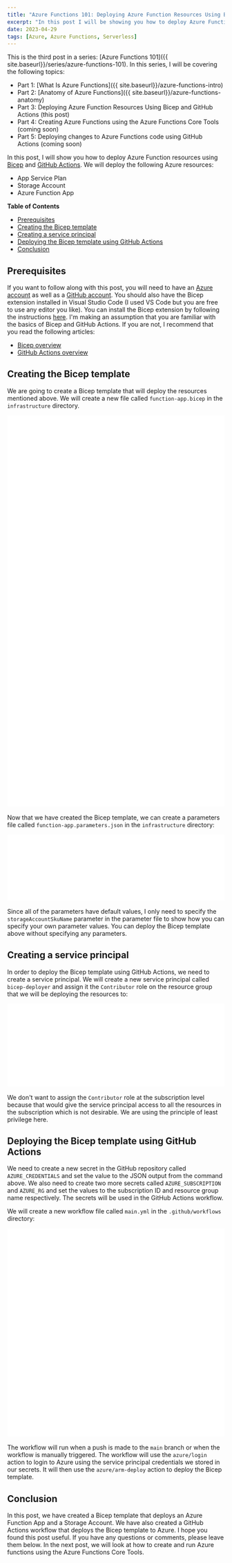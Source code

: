 ```yaml
---
title: "Azure Functions 101: Deploying Azure Function Resources Using Bicep and GitHub Actions"
excerpt: "In this post I will be showing you how to deploy Azure Function resources using Bicep and GitHub Actions."
date: 2023-04-29
tags: [Azure, Azure Functions, Serverless]
---
```


This is the third post in a series: [Azure Functions 101]({{ site.baseurl}}/series/azure-functions-101). In this series, I will be covering the following topics:

- Part 1: [What Is Azure Functions]({{ site.baseurl}}/azure-functions-intro)
- Part 2: [Anatomy of Azure Functions]({{ site.baseurl}}/azure-functions-anatomy)
- Part 3: Deploying Azure Function Resources Using Bicep and GitHub Actions (this post)
- Part 4: Creating Azure Functions using the Azure Functions Core Tools (coming soon)
- Part 5: Deploying changes to Azure Functions code using GitHub Actions (coming soon)

In this post, I will show you how to deploy Azure Function resources using [Bicep](https://learn.microsoft.com/en-us/azure/azure-resource-manager/bicep/overview?tabs=bicep) and [GitHub Actions](https://docs.github.com/en/actions/learn-github-actions/understanding-github-actions). We will deploy the following Azure resources:

- App Service Plan
- Storage Account
- Azure Function App

**Table of Contents**

- [Prerequisites](#prerequisites)
- [Creating the Bicep template](#creating-the-bicep-template)
- [Creating a service principal](#creating-a-service-principal)
- [Deploying the Bicep template using GitHub Actions](#deploying-the-bicep-template-using-github-actions)
- [Conclusion](#conclusion)

## Prerequisites

If you want to follow along with this post, you will need to have an [Azure account](https://azure.microsoft.com/en-us/free/) as well as a [GitHub account](https://github.com/). You should also have the Bicep extension installed in Visual Studio Code (I used VS Code but you are free to use any editor you like). You can install the Bicep extension by following the instructions [here](https://marketplace.visualstudio.com/items?itemName=ms-azuretools.vscode-bicep). I'm making an assumption that you are familiar with the basics of Bicep and GitHub Actions. If you are not, I recommend that you read the following articles:

- [Bicep overview](https://docs.microsoft.com/en-us/azure/azure-resource-manager/bicep/overview)
- [GitHub Actions overview](https://docs.github.com/en/actions/learn-github-actions/understanding-github-actions)

## Creating the Bicep template

We are going to create a Bicep template that will deploy the resources mentioned above. We will create a new file called `function-app.bicep` in the `infrastructure` directory.

![Bicep template](/images/az-func-bicep.svg)

Now that we have created the Bicep template, we can create a parameters file called `function-app.parameters.json` in the `infrastructure` directory:

![Bicep parameters](/images/az-func-params.svg)

Since all of the parameters have default values, I only need to specify the `storageAccountSkuName` parameter in the parameter file to show how you can specify your own parameter values. You can deploy the Bicep template above without specifying any parameters.

## Creating a service principal

In order to deploy the Bicep template using GitHub Actions, we need to create a service principal. We will create a new service principal called `bicep-deployer` and assign it the `Contributor` role on the resource group that we will be deploying the resources to:

![Service principal](/images/az-func-service-principal.svg)

We don't want to assign the `Contributor` role at the subscription level because that would give the service principal access to all the resources in the subscription which is not desirable. We are using the principle of least privilege here.

## Deploying the Bicep template using GitHub Actions

We need to create a new secret in the GitHub repository called `AZURE_CREDENTIALS` and set the value to the JSON output from the command above. We also need to create two more secrets called `AZURE_SUBSCRIPTION` and `AZURE_RG` and set the values to the subscription ID and resource group name respectively. The secrets will be used in the GitHub Actions workflow.

We will create a new workflow file called `main.yml` in the `.github/workflows` directory:

![GitHub Actions](/images/az-func-github-action.svg)

The workflow will run when a push is made to the `main` branch or when the workflow is manually triggered. The workflow will use the `azure/login` action to login to Azure using the service principal credentials we stored in our secrets. It will then use the `azure/arm-deploy` action to deploy the Bicep template.

## Conclusion

In this post, we have created a Bicep template that deploys an Azure Function App and a Storage Account. We have also created a GitHub Actions workflow that deploys the Bicep template to Azure. I hope you found this post useful. If you have any questions or comments, please leave them below. In the next post, we will look at how to create and run Azure functions using the Azure Functions Core Tools.

